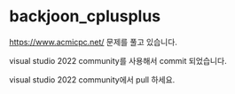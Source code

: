 # backjoon_cplusplus

https://www.acmicpc.net/ 문제를 풀고 있습니다.

visual studio 2022 community를 사용해서 commit 되었습니다.

visual studio 2022 community에서 pull 하세요.
